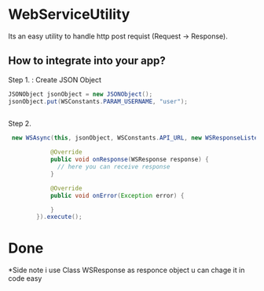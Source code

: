 # WebServiceUtility

Its an easy utility to handle http post requist (Request -> Response). 


## How to integrate into your app?

Step 1. : Create JSON Object 

```java
JSONObject jsonObject = new JSONObject();
jsonObject.put(WSConstants.PARAM_USERNAME, "user");
        
```
Step 2. 
```java
 new WSAsync(this, jsonObject, WSConstants.API_URL, new WSResponseListener() {

            @Override
            public void onResponse(WSResponse response) {
              // here you can receive response 
            }

            @Override
            public void onError(Exception error) {

            }
        }).execute();
```

# Done 

*Side note i use Class WSResponse as responce object u can chage it in code easy 
